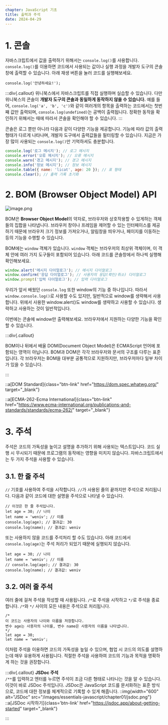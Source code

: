 ```yaml
---
chapter: JavaScript 기초
title: 출력과 주석
date: 2024-04-29
---
```


# 1. 콘솔

자바스크립트에서 값을 출력하기 위해서는 `console.log()`를 사용합니다. `console.log()`를 이용하면 코드에서 사용되는 값이나 실행 과정을 개발자 도구의 콘솔 창에 출력할 수 있습니다. 아래 재생 버튼을 눌러 코드를 실행해보세요.

```javascript-exec
console.log('안녕하세요!');
```

:::div{.callout}
위니북스에서 자바스크립트를 직접 실행하며 실습할 수 있습니다. 다만 위니북스의 콘솔이 **개발자 도구의 콘솔과 동일하게 동작하지 않을 수 있습니다.** 예를 들어, `console.log('a', 'b', 'c')`와 같이 여러개의 항목을 출력하는 코드에서는 첫번째 값만 출력되며, `console.log(undefined)`는 공백이 출력됩니다. 정확한 동작을 확인하기 위해서는 때에 따라서 콘솔을 확인해야 할 수 있습니다.
:::

콘솔은 로그 뿐만 아니라 다음과 같이 다양한 기능을 제공합니다. 기능에 따라 값의 출력 형태가 다르게 나타나며, 개발자 도구에서 출력값들을 필터링할 수 있습니다. 지금은 가장 많이 사용되는 `console.log()`만 기억하셔도 충분합니다.

```jsx
console.log('로그 메시지'); // 로그 메시지
console.error('오류 메시지'); // 오류 메시지
console.warn('경고 메시지'); // 경고 메시지
console.info('정보 메시지'); // 정보 메시지
console.table({ name: 'licat', age: 20 }); // 표 형태
console.clear(); // 출력 기록 초기화
```

# 2. BOM (Browser Object Model) API

![image.png](/images/essentials-javascript/chapter07/image.png)

BOM은 **Browser Object Model**의 약자로, 브라우저와 상호작용할 수 있게하는 객체들의 집합을 나타냅니다. 브라우저 창이나 프레임을 제어할 수 있는 인터페이스를 제공하기 때문에 브라우저 크기 정보를 가져오거나, 알림창을 띄우거나, 페이지를 이동하는 등의 기능을 수행할 수 있습니다.

BOM에는 `window` 객체가 있습니다. `window` 객체는 브라우저의 최상위 객체이며, 이 객체 안에 여러 가지 도구들이 포함되어 있습니다. 아래 코드를 콘솔창에서 하나씩 실행해 확인해보세요.

```jsx
window.alert('메시지 다이얼로그'); // 메시지 다이얼로그
window.confirm('응답 다이얼로그'); // 사용자의 응답(확인/취소) 다이얼로그
window.prompt('입력 다이얼로그'); // 입력 다이얼로그
```

우리가 앞서 배웠던 `console.log` 또한 window의 기능 중 하나입니다. 따라서 `window.console.log()`로 사용할 수도 있지만, 일반적으로 window를 생략해서 사용합니다. 위에서 사용한 window.alert()도 window를 생략하고 사용할 수 있습니다. 생략하고 사용하는 것이 일반적입니다.

이번에는 콘솔에 window만 출력해보세요. 브라우저에서 지원하는 다양한 기능을 확인할 수 있습니다.

:::div{.callout}

BOM이나 뒤에서 배울 DOM(Document Object Model)은 ECMAScript 언어에 포함되는 영역이 아닙니다. BOM과 DOM은 각각 브라우저와 문서의 구조를 다루는 표준입니다. 각 브라우저는 BOM을 대부분 공통적으로 지원하지만, 브라우저마다 일부 차이가 있을 수 있습니다.

:::

::a[DOM Standard]{class="btn-link" href="https://dom.spec.whatwg.org/" target="\_blank"}

::a[ECMA-262-Ecma International]{class="btn-link" href="https://www.ecma-international.org/publications-and-standards/standards/ecma-262/" target="\_blank"}

# 3. 주석

주석은 코드의 가독성을 높이고 설명을 추가하기 위해 사용되는 텍스트입니다. 코드 실행 시 무시되기 때문에 프로그램의 동작에는 영향을 미치지 않습니다. 자바스크립트에서는 두 가지 주석을 사용할 수 있습니다.

## 3.1. 한 줄 주석

`//` 기호를 사용하여 주석을 시작합니다. `//`가 사용된 줄의 끝까지만 주석으로 처리됩니다.
다음과 같이 코드에 대한 설명을 주석으로 나타낼 수 있습니다.

```javascript-exec
// 이것은 한 줄 주석입니다.
let age = 30; // 나이
let name = 'weniv'; // 이름
console.log(age); // 결과값: 30
console.log(name); // 결과값: weniv
```

또는 사용하지 않을 코드를 주석처리 할 수도 있습니다. 아래 코드에서 `console.log(age)`는 주석 처리가 되었기 때문에 실행되지 않습니다.

```javascript-exec
let age = 30; // 나이
let name = 'weniv'; // 이름
// console.log(age); // 결과값: 30
console.log(name); // 결과값: weniv
```

## 3.2. 여러 줄 주석

여러 줄에 걸쳐 주석을 작성할 때 사용됩니다. `/*`로 주석을 시작하고 `*/`로 주석을 종료합니다. `/*`와 `*/` 사이의 모든 내용은 주석으로 처리됩니다.

```javascript-exec
/*
이 코드는 사용자의 나이와 이름을 저장합니다.
변수 age는 사용자의 나이를, 변수 name은 사용자의 이름을 나타냅니다.
*/
let age = 30;
let name = 'weniv';
```

이처럼 주석을 이용하면 코드의 가독성을 높일 수 있으며, 협업 시 코드의 의도를 설명하는데 매우 유용하게 사용됩니다. 적절한 주석을 사용하여 코드의 기능과 목적을 명확하게 하는 것을 권장합니다.

:::div{.callout}
**JSDoc 주석**  
`/**`를 입력하고 엔터를 누르면 주석이 조금 다른 형태로 나타나는 것을 알 수 있습니다. 이것이 바로 JSDoc 주석입니다. JSDoc은 JavaScript 코드를 문서화하는 표준 방식으로, 코드에 대한 정보를 체계적으로 기록할 수 있게 해줍니다.
::img{width="600" alt="JSDoc" src="/images/essentials-javascript/chapter01/jsdoc.png"}
::a[JSDoc 시작하기]{class='btn-link' href="https://jsdoc.app/about-getting-started" target="\_blank"}

:::

